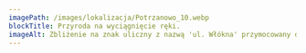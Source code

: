 ```yaml
---
imagePath: /images/lokalizacja/Potrzanowo_10.webp
blockTitle: Przyroda na wyciągnięcie ręki.
imageAlt: Zbliżenie na znak uliczny z nazwą 'ul. Włókna' przymocowany do słupa, który jest częściowo obrośnięty bluszczem. W tle widoczny jest gęsty, zielony las, co nadaje miejscu naturalny i spokojny charakter.
---
```


